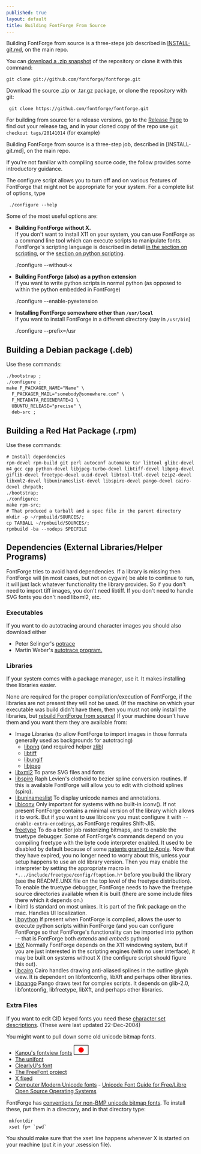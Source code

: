 ```yaml
---
published: true
layout: default
title: Building FontForge From Source
---
```


Building FontForge from source is a three-steps job described in [INSTALL-git.md](https://github.com/fontforge/fontforge/blob/master/INSTALL-git.md), on the main repo.

You can [download a .zip snapshot](https://github.com/fontforge/fontforge/archive/master.zip) of the repository or clone it with this command:

    git clone git://github.com/fontforge/fontforge.git

Download the source .zip or .tar.gz package, or clone the repository with git:

     git clone https://github.com/fontforge/fontforge.git

For building from source for a release versions, go to the [Release Page](https://github.com/fontforge/fontforge/releases) to find out your release tag, and in your cloned copy of the repo use `git checkout tags/20141014` (for example)


Building FontForge from source is a three-step job, described in [INSTALL-git.md], on the main repo.

If you're not familiar with compiling source code, the follow provides some introductory guidance.

The configure script allows you to turn off and on various features of FontForge that might not be appropriate for your system. For a complete list of options, type

     ./configure --help

Some of the most useful options are:

- **Building FontForge without X.**  
  If you don't want to install X11 on your system, you can use FontForge as a command line tool which can execute scripts to manipulate fonts.
  FontForge's scripting language is described in detail [in the section on scripting](scripting.html), or the [section on python scripting](python.html).

     ./configure --without-x

- **Building FontForge (also) as a python extension**  
  If you want to write python scripts in normal python (as opposed to within the python embedded in FontForge)

     ./configure --enable-pyextension

- **Installing FontForge somewhere other than `/usr/local`**  
  If you want to install FontForge in a different directory (say in `/usr/bin`)

     ./configure --prefix=/usr

## Building a Debian package (.deb)

Use these commands:

    ./bootstrap ; 
    ./configure ; 
    make F_PACKAGER_NAME="Name" \
      F_PACKAGER_MAIL="somebody@somewhere.com" \
      F_METADATA_REGENERATE=1 \
      UBUNTU_RELEASE="precise" \
      deb-src ;

## Building a Red Hat Package (.rpm)

Use these commands:

    # Install dependencies
    rpm-devel rpm-build git perl autoconf automake tar libtool glibc-devel m4 gcc cpp python-devel libjpeg-turbo-devel libtiff-devel libpng-devel giflib-devel freetype-devel uuid-devel libtool-ltdl-devel bzip2-devel libxml2-devel libuninameslist-devel libspiro-devel pango-devel cairo-devel chrpath;
    ./bootstrap;
    ./configure;
    make rpm-src;
    # That produced a tarball and a spec file in the parent directory
    mkdir -p ~/rpmbuild/SOURCES/;
    cp TARBALL ~/rpmbuild/SOURCES/;
    rpmbuild -ba --nodeps SPECFILE






## Dependencies (External Libraries/Helper Programs)

FontForge tries to avoid hard dependencies.
If a library is missing then FontForge will (in most cases, but not on cygwin) be able to continue to run, it will just lack whatever functionality the library provides.
So if you don't need to import tiff images, you don't need libtiff. 
If you don't need to handle SVG fonts you don't need libxml2, etc.

### Executables

If you want to do autotracing around character images you should also download either

-   Peter Selinger's [potrace](http://potrace.sf.net/)
-   Martin Weber's [autotrace program.](http://sourceforge.net/projects/autotrace/)

### Libraries

If your system comes with a package manager, use it. It makes installing thee libraries easier.

None are required for the proper compilation/execution of FontForge, if the libraries are not present they will not be used. 
(If the machine on which your executable was build didn't have them, then you must not only install the libraries, but [rebuild FontForge from source](#source)) 
If your machine doesn't have them and you want them they are available from:

-   Image Libraries (to allow FontForge to import images in those
    formats generally used as backgrounds for autotracing)
    -   [libpng](http://www.libpng.org/pub/png/libpng.html) (and required helper [zlib](http://www.gzip.org/zlib/))
    -   [libtiff](http://www.libtiff.org/)
    -   [libungif](http://gnuwin32.sourceforge.net/packages/libungif.htm)
    -   [libjpeg](http://www.ijg.org/)
-   [libxml2](http://xmlsoft.org/) To parse SVG files and fonts
-   [libspiro](https://github.com/fonrforge/libspiro) Raph Levien's clothoid to bezier spline conversion routines. If this is available FontForge will allow you to edit with clothoid splines (spiro).
-   [libuninameslist](https://github.com/fontforge/libuninameslist) To display unicode names and annotations.
-   [libiconv](http://www.gnu.org/software/libiconv/) Only important for systems with no built-in iconv(). 
    If not present FontForge contains a minimal version of the library which allows it to work. 
    But if you want to use libiconv you must configure it with `--enable-extra-encodings`, as FontForge requires Shift-JIS.
-   [freetype](http://freetype.org/)
    To do a better job rasterizing bitmaps, and to enable the truetype debugger.
    Some of FontForge's commands depend on you compiling freetype with the byte code interpreter enabled. 
    It used to be disabled by default because of some [patents granted to Apple](http://freetype.org/patents.html).
    Now that they have expired, you no longer need to worry about this, unless your setup happens to use an old library version.
    Then you may enable the interpreter by setting the appropriate macro in `*.../include/freetype/config/ftoption.h*` before you build the library (see the README.UNX file on the top level of the freetype distribution).
    To enable the truetype debugger, FontForge needs to have the freetype source directories available when it is built (there are some include files there which it depends on.)
-   libintl Is standard on most unixes. It is part of the fink package on the mac. Handles UI localization.
-   [libpython](http://www.python.org/) If present when FontForge is compiled, allows the user to execute python scripts within FontForge (and you can configure FontForge so that FontForge's functionality can be imported into python -- that is FontForge both *extends* and *embeds* python)
-   [libX](http://x.org/) Normally FontForge depends on the X11 windowing system, but if you are just interested in the scripting engines (with no user interface), it may be built on systems without X (the configure script should figure this out).
-   [libcairo](http://www.cairographics.org/) Cairo handles drawing anti-aliased splines in the outline glyph view. It is dependent on libfontconfig, libXft and perhaps other libraries.
-   [libpango](http://www.pango.org/) Pango draws text for complex scripts. It depends on glib-2.0, libfontconfig, libfreetype, libXft, and perhaps other libraries.

### Extra Files

If you want to edit CID keyed fonts you need these [character set descriptions](cidmaps.tgz). (These were last updated 22-Dec-2004)

You might want to pull down some old unicode bitmap fonts.

-   [Kanou's fontview fonts](http://khdd.net/kanou/fonts/ff/fontviewfont-en.html) [![](flags/Nisshoki-Japan.png)](http://khdd.net/kanou/fonts/ff/fontviewfont.html)
-   [The unifont](http://czyborra.com/unifont/)
-   [ClearlyU's font](http://clr.nmsu.edu/~mleisher/cu.html)
-   [The FreeFont project](http://www.nongnu.org/freefont/)
-   [X fixed](http://www.cl.cam.ac.uk/~mgk25/ucs-fonts.html)
-   [Computer Modern Unicode fonts](http://canopus.iacp.dvo.ru/~panov/cm-unicode/) - [Unicode Font Guide for Free/Libre Open Source Operating Systems](http://eyegene.ophthy.med.umich.edu/unicode/fontguide/)


FontForge has [conventions for non-BMP unicode bitmap fonts](nonBMP/index.html).
To install these, put them in a directory, and in that directory type:

     mkfontdir
     xset fp+ `pwd`

You should make sure that the xset line happens whenever X is started on your machine (put it in your .xsession file).
